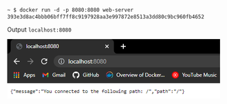 ```
~ $ docker run -d -p 8080:8080 web-server
393e3d8ac4bbb06bff7ff8c9197928aa3e997872e8513a3dd80c9bc960fb4652
```

Output `localhost:8080`

![Output images](https://github.com/nathanramli/devops-with-docker/blob/main/part01/1.10/output.png?raw=true)
